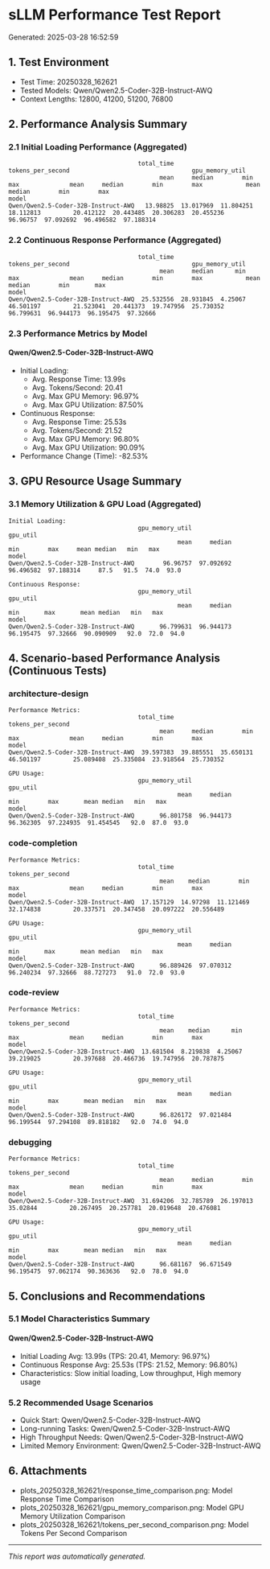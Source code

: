 # sLLM Performance Test Report
Generated: 2025-03-28 16:52:59

## 1. Test Environment
- Test Time: 20250328_162621
- Tested Models: Qwen/Qwen2.5-Coder-32B-Instruct-AWQ
- Context Lengths: 12800, 41200, 51200, 76800

## 2. Performance Analysis Summary

### 2.1 Initial Loading Performance (Aggregated)
```
                                    total_time                                  tokens_per_second                                  gpu_memory_util                                 
                                          mean     median        min        max              mean     median        min        max            mean     median        min        max
model                                                                                                                                                                              
Qwen/Qwen2.5-Coder-32B-Instruct-AWQ   13.98825  13.017969  11.804251  18.112813         20.412122  20.443485  20.306283  20.455236        96.96757  97.092692  96.496582  97.188314
```

### 2.2 Continuous Response Performance (Aggregated)
```
                                    total_time                                tokens_per_second                                  gpu_memory_util                                
                                          mean     median      min        max              mean     median        min        max            mean     median        min       max
model                                                                                                                                                                           
Qwen/Qwen2.5-Coder-32B-Instruct-AWQ  25.532556  28.931845  4.25067  46.501197         21.523041  20.441373  19.747956  25.730352       96.799631  96.944173  96.195475  97.32666
```

### 2.3 Performance Metrics by Model

#### Qwen/Qwen2.5-Coder-32B-Instruct-AWQ
- Initial Loading:
  * Avg. Response Time: 13.99s
  * Avg. Tokens/Second: 20.41
  * Avg. Max GPU Memory: 96.97%
  * Avg. Max GPU Utilization: 87.50%
- Continuous Response:
  * Avg. Response Time: 25.53s
  * Avg. Tokens/Second: 21.52
  * Avg. Max GPU Memory: 96.80%
  * Avg. Max GPU Utilization: 90.09%
- Performance Change (Time): -82.53%

## 3. GPU Resource Usage Summary

### 3.1 Memory Utilization & GPU Load (Aggregated)
```
Initial Loading:
                                    gpu_memory_util                                  gpu_util                   
                                               mean     median        min        max     mean median   min   max
model                                                                                                           
Qwen/Qwen2.5-Coder-32B-Instruct-AWQ        96.96757  97.092692  96.496582  97.188314     87.5   91.5  74.0  93.0

Continuous Response:
                                    gpu_memory_util                                   gpu_util                   
                                               mean     median        min       max       mean median   min   max
model                                                                                                            
Qwen/Qwen2.5-Coder-32B-Instruct-AWQ       96.799631  96.944173  96.195475  97.32666  90.090909   92.0  72.0  94.0
```

## 4. Scenario-based Performance Analysis (Continuous Tests)

### architecture-design
```
Performance Metrics:
                                    total_time                                  tokens_per_second                                 
                                          mean     median        min        max              mean     median        min        max
model                                                                                                                             
Qwen/Qwen2.5-Coder-32B-Instruct-AWQ  39.597383  39.885551  35.650131  46.501197         25.089408  25.335084  23.918564  25.730352

GPU Usage:
                                    gpu_memory_util                                    gpu_util                   
                                               mean     median        min        max       mean median   min   max
model                                                                                                             
Qwen/Qwen2.5-Coder-32B-Instruct-AWQ       96.801758  96.944173  96.362305  97.224935  91.454545   92.0  87.0  93.0
```

### code-completion
```
Performance Metrics:
                                    total_time                                 tokens_per_second                                 
                                          mean    median        min        max              mean     median        min        max
model                                                                                                                            
Qwen/Qwen2.5-Coder-32B-Instruct-AWQ  17.157129  14.97298  11.121469  32.174838         20.337571  20.347458  20.097222  20.556489

GPU Usage:
                                    gpu_memory_util                                   gpu_util                   
                                               mean     median        min       max       mean median   min   max
model                                                                                                            
Qwen/Qwen2.5-Coder-32B-Instruct-AWQ       96.889426  97.070312  96.240234  97.32666  88.727273   91.0  72.0  93.0
```

### code-review
```
Performance Metrics:
                                    total_time                               tokens_per_second                                 
                                          mean    median      min        max              mean     median        min        max
model                                                                                                                          
Qwen/Qwen2.5-Coder-32B-Instruct-AWQ  13.681504  8.219838  4.25067  39.219025         20.397688  20.466736  19.747956  20.787875

GPU Usage:
                                    gpu_memory_util                                    gpu_util                   
                                               mean     median        min        max       mean median   min   max
model                                                                                                             
Qwen/Qwen2.5-Coder-32B-Instruct-AWQ       96.826172  97.021484  96.199544  97.294108  89.818182   92.0  74.0  94.0
```

### debugging
```
Performance Metrics:
                                    total_time                                 tokens_per_second                                 
                                          mean     median        min       max              mean     median        min        max
model                                                                                                                            
Qwen/Qwen2.5-Coder-32B-Instruct-AWQ  31.694206  32.785789  26.197013  35.02844         20.267495  20.257781  20.019648  20.476081

GPU Usage:
                                    gpu_memory_util                                    gpu_util                   
                                               mean     median        min        max       mean median   min   max
model                                                                                                             
Qwen/Qwen2.5-Coder-32B-Instruct-AWQ       96.681167  96.671549  96.195475  97.062174  90.363636   92.0  78.0  94.0
```

## 5. Conclusions and Recommendations

### 5.1 Model Characteristics Summary

#### Qwen/Qwen2.5-Coder-32B-Instruct-AWQ
- Initial Loading Avg: 13.99s (TPS: 20.41, Memory: 96.97%)
- Continuous Response Avg: 25.53s (TPS: 21.52, Memory: 96.80%)
- Characteristics: Slow initial loading, Low throughput, High memory usage

### 5.2 Recommended Usage Scenarios
- Quick Start: Qwen/Qwen2.5-Coder-32B-Instruct-AWQ
- Long-running Tasks: Qwen/Qwen2.5-Coder-32B-Instruct-AWQ
- High Throughput Needs: Qwen/Qwen2.5-Coder-32B-Instruct-AWQ
- Limited Memory Environment: Qwen/Qwen2.5-Coder-32B-Instruct-AWQ

## 6. Attachments
- plots_20250328_162621/response_time_comparison.png: Model Response Time Comparison
- plots_20250328_162621/gpu_memory_comparison.png: Model GPU Memory Utilization Comparison
- plots_20250328_162621/tokens_per_second_comparison.png: Model Tokens Per Second Comparison

---
*This report was automatically generated.*
